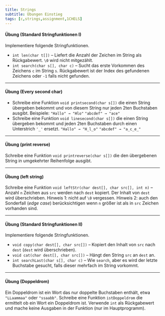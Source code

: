 ```yaml
---
title: Strings
subtitle: Übungen Einstieg
tags: [c,strings,assignment,1CHELS]
---
```


#### Übung (Standard Stringfunktionen I)

Implementiere folgende Stringfunktionen. 


- `int len(char t[])` – Liefert die Anzahl der Zeichen im String als Rückgabewert. `\0` wird nicht mitgezählt.
- `int search(char s[], char c)` – Sucht das erste Vorkommen des Zeichens `c` im String `s`. Rückgabewert ist der Index des gefundenen Zeichens oder `-1` falls nicht gefunden.



---

#### Übung (Every second char)

- Schreibe eine Funktion `void printsecond(char s[])` die einen String übergeben bekommt und von diesem String nur jeden 2ten Buchstaben ausgibt. Beispiele:
  `"Hallo" → "Hlo"`
  `"abcdef" → "ace"`
- Schreibe eine Funktion `void linesecond(char s[])` die einen String übergeben bekommt und jeden 2ten Buchstaben durch einen Unterstrich `'_'` ersetzt.
  `"Hallo" → "H_l_o"`
  `"abcdef" → "a_c_e_"`



---

#### Übung (print reverse)

Schreibe eine Funktion `void printreverse(char s[])` die den übergebenen String in umgekehrter Reihenfolge ausgibt.



---

#### Übung (left string)

Schreibe eine Funktion `void leftStr(char dest[], char src[], int n)` – Anzahl `n` Zeichen aus `src` werden nach `dest` kopiert. Der Inhalt von `dest ` wird überschrieben. Hinweis 1: nicht auf `\0` vergessen.  Hinweis 2: auch den Sonderfall (*edge case*) berücksichtigen wenn `n` größer ist als in `src` Zeichen vorhanden sind.



---

#### Übung (Standard Stringfunktionen II)

Implementiere folgende Stringfunktionen. 

- `void copy(char dest[], char src[])` – Kopiert den Inhalt von `src` nach `dest` (`dest` wird überschrieben).
- `void cat(char dest[], char src[])` – Hängt den String `src` an `dest` an.
- `int searchLast(char s[], char c)` – Wie `search`, aber es wird der letzte Buchstabe gesucht, falls dieser mehrfach im String vorkommt.



---

#### Übung (Doppeldrom)

Ein Doppeldrom ist ein Wort das nur doppelte Buchstaben enthält, etwa `"LLaammaa"` oder `"ssaabb"`.
Schreibe eine Funktion `istDoppeldrom` die ermittelt ob ein Wort ein Doppeldrom ist.
Verwende `int` als Rückgabewert und mache keine Ausgaben in der Funktion (nur im Hauptprogramm).


